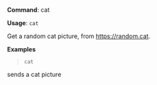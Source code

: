**Command**: cat

**Usage**: `cat`


Get a random cat picture, from <https://random.cat>.


**Examples**

> `cat`

sends a cat picture